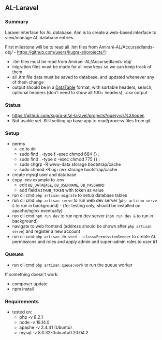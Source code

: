 ## AL-Laravel 

### Summary
Laravel interface for AL database. Aim is to create a web-based interface to view/manage AL database entries. 

First milestone will be to read all .itm files from Amirani-AL/Accursedlands-obj/ - https://github.com/users/kugra-al/projects/1:
- .itm files must be read from Amirani-AL/Accursedlands-obj/
- migration files must be made for all new keys so we can keep track of them
- all .itm file data must be saved to database, and updated whenever any of them change 
- output should be in a [DataTable](https://datatables.net/examples/basic_init/multi_col_sort.html) format, with sortable headers, search, optional headers (don't need to show all 100+ headers), .csv output

### Status
- https://github.com/kugra-al/al-laravel/projects?query=is%3Aopen
- Not usable yet. Still setting up base app to read/process files from git

### Setup

- perms 
   - cd to dir
   - sudo find . -type f -exec chmod 664 {} \;
   - sudo find . -type d -exec chmod 775 {} \;
   - sudo chgrp -R www-data storage bootstrap/cache
   - sudo chmod -R ug+rwx storage bootstrap/cache
- create mysql user and database
- copy .env.example to .env
   - edit `DB_DATABASE`, `DB_USERNAME`, `DB_PASSWORD`
   - add field `GITHUB_TOKEN` with token as value
- run cli cmd `php artisan migrate` to setup database tables
- run cli cmd `php artisan serve` to run web dev server (`php artisan serve &` to run in background) - (for testing only, should be installed on apache/nginx eventually)
- run cli cmd `npm run dev` to run npm dev server (`npm run dev &` to run in background)
- navigate to web frontend (address should be shown after `php artisan serve`) and register a new account
- run cli cmd `php artisan db:seed --class=PermissionSeeder` to create AL permissions and roles and apply admin and super-admin roles to user #1

### Queues
- run cli cmd `php artisan queue:work` to run the queue worker

If something doesn't work:
- composer update
- npm install

### Requirements
- tested on: 
   - php -v 8.2.1
   - node -v 18.14.0
   - apache -v 2.4.41 (Ubuntu)
   - mysql -v 8.0.32-0ubuntu0.20.04.2
